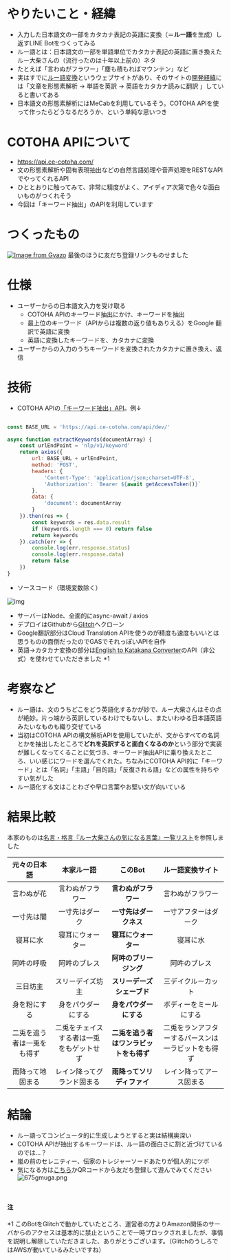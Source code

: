 # やりたいこと・経緯
- 入力した日本語文の一部をカタカナ表記の英語に変換（＝**ルー語**を生成）し返すLINE Botをつくってみる
- ルー語とは：日本語文の一部を単語単位でカタカナ表記の英語に置き換えたルー大柴さんの（流行ったのは十年以上前の）ネタ
- たとえば「言わぬがフラワー」「塵も積もればマウンテン」など
- 実はすでに[ルー語変換](https://lou5.jp/)というウェブサイトがあり、そのサイトの[開発経緯](https://e8y.net/blog/2006/12/31/p139.html)には「文章を形態素解析 → 単語を英訳 → 英語をカタカナ読みに翻訳 」していると書いてある
- 日本語文の形態素解析にはMeCabを利用しているそう。COTOHA APIを使って作ったらどうなるだろうか、という単純な思いつき

# COTOHA APIについて
- https://api.ce-cotoha.com/
- 文の形態素解析や固有表現抽出などの自然言語処理や音声処理をRESTなAPIでやってくれるAPI
- ひととおりに触ってみて、非常に精度がよく、アイディア次第で色々な面白いものがつくれそう
- 今回は「キーワード抽出」のAPIを利用しています

# つくったもの
[![Image from Gyazo](https://i.gyazo.com/1c488d6f2e2536320c6eba2582360b6e.gif)](https://gyazo.com/1c488d6f2e2536320c6eba2582360b6e)
最後のほうに友だち登録リンクものせました

# 仕様
- ユーザーからの日本語文入力を受け取る
    - COTOHA APIのキーワード抽出にかけ、キーワードを抽出
    - 最上位のキーワード（APIからは複数の返り値もありえる）をGoogle 翻訳で英語に変換
    - 英語に変換したキーワードを、カタカナに変換
- ユーザーからの入力のうちキーワードを変換されたカタカナに置き換え、返信

# 技術
- COTOHA APIの[「キーワード抽出」API](https://api.ce-cotoha.com/contents/reference/apireference.html#keyword)。例↓

```js

const BASE_URL = 'https://api.ce-cotoha.com/api/dev/'

async function extractKeywords(documentArray) {
    const urlEndPoint = 'nlp/v1/keyword'
    return axios({
        url: BASE_URL + urlEndPoint,
        method: 'POST',
        headers: {
            'Content-Type': 'application/json;charset=UTF-8',
            'Authorization': `Bearer ${await getAccessToken()}`
        },
        data: {
            'document': documentArray
        }
    }).then(res => {
        const keywords = res.data.result
        if (keywords.length === 0) return false
        return keywords
    }).catch(err => {
        console.log(err.response.status)
        console.log(err.response.data)
        return false
    })
}
```
- ソースコード（環境変数除く）

![img](https://gh-card.dev/repos/embokoir/cotoha-lou-linebot.svg?fullname=)
- サーバーはNode、全面的にasync-await / axios
- デプロイはGithubから[Glitch](https://glitch.com)へクローン
- Google翻訳部分はCloud Translation APIを使うのが精度も速度もいいとは思うものの面倒だったのでGASでそれっぽいAPIを自作 
- 英語→カタカナ変換の部分は[English to Katakana Converter](https://www.sljfaq.org/cgi/e2k.cgi)のAPI（非公式）を使わせていただきました *1

# 考察など
- ルー語は、文のうちどこをどう英語化するかが妙で、ルー大柴さんはその点が絶妙。片っ端から英訳しているわけでもないし、またいわゆる日本語英語みたいなものも織り交ぜている
- 当初はCOTOHA APIの構文解析APIを使用していたが、文からすべての名詞とかを抽出したところで**どれを英訳すると面白くなるのか**という部分で実装が難しくなってくることに気づき、キーワード抽出APIに乗り換えたところ、いい感じにワードを選んでくれた。ちなみにCOTOHA API的に「キーワード」とは「名詞」「主語」「目的語」「反復される語」などの属性を持ちやすい気がした
- ルー語化する文はことわざや早口言葉やお堅い文が向いている

# 結果比較
本家のものは[名言・格言『ルー大柴さんの気になる言葉』一覧リスト](https://iso-labo.com/labo/words_of_lou-Oshiba.html)を参照しました

|        元々の日本語        |                本家ルー語                |                このBot                 |                  ルー語変換サイト                  |
| :------------------------: | :--------------------------------------: | :------------------------------------: | :------------------------------------------------: |
|         言わぬが花         |             言わぬがフラワー             |          **言わぬがフラワー**          |                  言わぬがフラワー                  |
|         一寸先は闇         |              一寸先はダーク              |         **一寸先はダークネス**         |                一寸アフターはダーク                |
|          寝耳に水          |             寝耳にウォーター             |          **寝耳にウォーター**          |                      寝耳に水                      |
|         阿吽の呼吸         |               阿吽のブレス               |         **阿吽のブリージング**         |                    阿吽のブレス                    |
|          三日坊主          |             スリーデイズ坊主             |       **スリーデーズシェーブド**       |                 三デイクルーカット                 |
|        身を粉にする        |            身をパウダーにする            |         **身をパウダーにする**         |               ボディーをミールにする               |
| 二兎を追う者は一兎をも得ず | 二兎をチェイスする者は一兎をもゲットせず | **二兎を追う者はワンラビットをも得ず** | 二兎をランアフターするパースンは一ラビットをも得ず |
|      雨降って地固まる      |        レイン降ってグランド固まる        |       **雨降ってソリディファイ**       |              レイン降ってアース固まる              |

# 結論
- ルー語ってコンピュータ的に生成しようとすると実は結構奥深い
- COTOHA APIが抽出するキーワードは、ルー語の面白さに割と近づけているのでは…？
- 嵐の前のセレニティー、伝家のトレジャーソードあたりが個人的にツボ
- 気になる方は[こちら](line://ti/p/@675gmuga)かQRコードから友だち登録して遊んでみてください
![675gmuga.png](https://qiita-image-store.s3.ap-northeast-1.amazonaws.com/0/181283/e823e6d4-057f-e2b2-6ddb-087f147b7d34.png)

<br>

#### 注
*1 このBotをGlitchで動かしていたところ、運営者の方よりAmazon関係のサーバからのアクセスは基本的に禁止ということで一時ブロックされましたが、事情を説明し解除していただきました、ありがとうございます。（GlitchのうしろではAWSが動いているみたいですね）